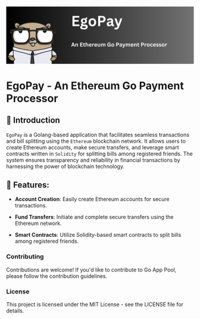 ![](https://raw.githubusercontent.com/liviudnicoara/liviudnicoara/main/assests/egopay.png)

# EgoPay - An Ethereum Go Payment Processor

## 📖 Introduction

`EgoPay` is a Golang-based application that facilitates seamless transactions and bill splitting using the `Ethereum` blockchain network. It allows users to create Ethereum accounts, make secure transfers, and leverage smart contracts written in `Solidity` for splitting bills among registered friends. The system ensures transparency and reliability in financial transactions by harnessing the power of blockchain technology.

## 🚀 Features:

- **Account Creation**: Easily create Ethereum accounts for secure transactions.

- **Fund Transfers**: Initiate and complete secure transfers using the Ethereum network.

- **Smart Contracts**: Utilize Solidity-based smart contracts to split bills among registered friends.

### Contributing

Contributions are welcome! If you'd like to contribute to Go App Pool, please follow the contribution guidelines.

### License

This project is licensed under the MIT License - see the LICENSE file for details.
